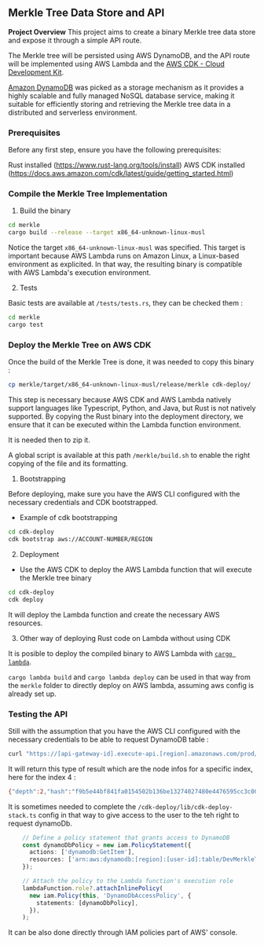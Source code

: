## Merkle Tree Data Store and API

**Project Overview**
This project aims to create a binary Merkle tree data store and expose it through a simple API route.

The Merkle tree will be persisted using AWS DynamoDB, and the API route will be implemented using AWS Lambda and the [AWS CDK - Cloud Development Kit](https://aws.amazon.com/fr/cdk/).

[Amazon DynamoDB](https://aws.amazon.com/fr/dynamodb) was picked as a storage mechanism as it provides a highly scalable and fully managed NoSQL database service, making it suitable for efficiently storing and retrieving the Merkle tree data in a distributed and serverless environment.

### Prerequisites

Before any first step, ensure you have the following prerequisites:

Rust installed (https://www.rust-lang.org/tools/install)
AWS CDK installed (https://docs.aws.amazon.com/cdk/latest/guide/getting_started.html)

### Compile the Merkle Tree Implementation

1. Build the binary 

```bash
cd merkle
cargo build --release --target x86_64-unknown-linux-musl
```

Notice the target `x86_64-unknown-linux-musl` was specified. This target is important because AWS Lambda runs on Amazon Linux, a Linux-based environment as explicited. In that way, the resulting binary is compatible with AWS Lambda's execution environment.

2. Tests

Basic tests are available at `/tests/tests.rs`, they can be checked them :

```bash
cd merkle
cargo test
```

### Deploy the Merkle Tree on AWS CDK

Once the build of the Merkle Tree is done, it was needed to copy this binary : 

```bash
cp merkle/target/x86_64-unknown-linux-musl/release/merkle cdk-deploy/
```

This step is necessary because AWS CDK and AWS Lambda natively support languages like Typescript, Python, and Java, but Rust is not natively supported. By copying the Rust binary into the deployment directory, we ensure that it can be executed within the Lambda function environment.

It is needed then to zip it. 

A global script is available at this path `/merkle/build.sh` to enable the right copying of the file and its formatting.

1. Bootstrapping

Before deploying, make sure you have the AWS CLI configured with the necessary credentials and CDK bootstrapped.

- Example of cdk bootstrapping 

```bash
cd cdk-deploy
cdk bootstrap aws://ACCOUNT-NUMBER/REGION
```

2. Deployment

- Use the AWS CDK to deploy the AWS Lambda function that will execute the Merkle tree binary

```bash
cd cdk-deploy
cdk deploy
```
It will deploy the Lambda function and create the necessary AWS resources.

3. Other way of deploying Rust code on Lambda without using CDK 

It is posible to deploy the compiled binary to AWS Lambda with [`cargo lambda`](https://www.cargo-lambda.info/). 

`cargo lambda build` and `cargo lambda deploy` can be used in that way from the `merkle` folder to directly deploy on AWS lambda, assuming aws config is already set up. 


### Testing the API

Still with the assumption that you have the AWS CLI configured with the necessary credentials to be able to request DynamoDB table : 

```bash 
curl "https://[api-gateway-id].execute-api.[region].amazonaws.com/prod/merkleinfos?index=[node-index]"
```
It will return this type of result which are the node infos for a specific index, here for the index 4 : 
```bash
{"depth":2,"hash":"f9b5e44bf841fa0154502b136be13274027480e4476595cc3c008c035c335501","offset":1}
```

It is sometimes needed to complete the `/cdk-deploy/lib/cdk-deploy-stack.ts` config in that way to give access to the user to the teh right to request dynamoDb. 


```ts
    // Define a policy statement that grants access to DynamoDB
    const dynamoDbPolicy = new iam.PolicyStatement({
      actions: ['dynamodb:GetItem'],
      resources: ['arn:aws:dynamodb:[region]:[user-id]:table/DevMerkleTree'],
    });

    // Attach the policy to the Lambda function's execution role
    lambdaFunction.role?.attachInlinePolicy(
      new iam.Policy(this, 'DynamoDbAccessPolicy', {
        statements: [dynamoDbPolicy],
      }),
    );

```

It can be also done directly through IAM policies part of AWS' console.

